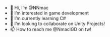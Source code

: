 - 👋 Hi, I’m @NNmac
- 👀 I’m interested in game development
- 🌱 I’m currently learning C#
- 💞️ I’m looking to collaborate on Unity Projects!
- 📫 How to reach me @NmacIGD on tw!

<!---
NNmac/NNmac is a ✨ special ✨ repository because its `README.md` (this file) appears on your GitHub profile.
You can click the Preview link to take a look at your changes.
--->
